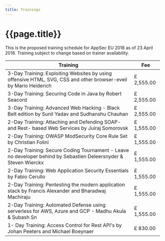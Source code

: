 ```yaml
---
title: Trainings
---
```

# {{page.title}}

This is the proposed training schedule for AppSec EU 2018 as of 23 April 2018. Training subject to change based on trainer availability.


<table class="price">
<thead>
<tr>
	<th>Training</th>
	<th>Fee</th>
</tr>
</thead>
<tbody>
<tr>	
	<td>3-Day Training:  Exploiting Websites by using offensive HTML, SVG, CSS and other browser-eveil by Mario Heiderich</td>
	<td>£ 2,555.00</td>
</tr>
<tr>	
	<td>3-Day Training: Securing Code in Java by Robert Seacord</td>
	<td>£ 2,555.00</td>
</tr>
<tr>	
	<td>3-Day Training: Advanced Web Hacking - Black Belt edition by Sunil Yadav and Sudhanshu Chauhan</td>
	<td>£ 2,555.00</td>
</tr>
<tr>	
	<td>2-Day Training: Attaching and Defending SOAP- and Rest- based Web Services by Juiraj Somorovsk</td>
	<td>£ 1,555.00</td>
</tr>
<tr>	
	<td>2-Day Training: OWASP ModSecurity Core Rule Set by Christian Folini</td>
	<td>£ 1,555.00</td>
</tr>
<tr>	
	<td>2-Day Training:  Secure Coding Tournament - Leave no developer behind by Sebastien Deleersnyder & Steven Wierckx</td>
	<td>£ 1,555.00</td>
</tr>
<tr>	
	<td>2-Day Training:  Web Application Security Essentials by Fabio Cerullo</td>
	<td>£ 1,555.00</td>
</tr>
<tr>	
	<td>2-Day Training:  Pentesting the modern application stack by Francis Alexander and Bharadwaj Machiraju</td>
	<td>£ 1,555.00</td>
</tr>
<tr>	
	<td>2-Day Training:  Automated Defense using serverless for AWS, Azure and GCP - Madhu Akula & Subash Sn</td>
	<td>£ 1,555.00</td>
</tr>
<tr>	
	<td>1- Day Training:  Access Control for Rest API's by Johan Peeters and Michael Boeynaer</td>
	<td>£ 830.00</td>
</tr>
</tbody>
</table>